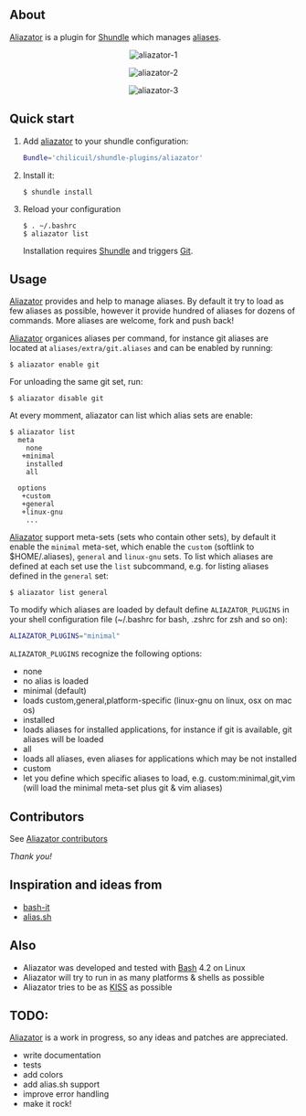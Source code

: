 ## About

[Aliazator](https://github.com/chilicuil/shundle-plugins/tree/master/aliazator) is a plugin for [Shundle](https://github.com/chilicuil/shundle) which manages [aliases](http://en.wikipedia.org/wiki/Alias_%28command%29).

<p align="center">
<img src="http://javier.io/assets/img/aliazator-1.png" alt="aliazator-1"/>
</p>

<p align="center">
<img src="http://javier.io/assets/img/aliazator-2.png" alt="aliazator-2"/>
</p>

<p align="center">
<img src="http://javier.io/assets/img/aliazator-3.png" alt="aliazator-3"/>
</p>

## Quick start

1. Add [aliazator](https://github.com/chilicuil/shundle-plugins/tree/master/aliazator) to your shundle configuration:

   ```sh
   Bundle='chilicuil/shundle-plugins/aliazator'
   ```

2. Install it:

   ```
   $ shundle install
   ```

3. Reload your configuration

   ```
   $ . ~/.bashrc
   $ aliazator list
   ```

   Installation requires [Shundle](https://github.com/chilicuil/shundle) and triggers [Git](http://git-scm.com/).

## Usage

[Aliazator](https://github.com/chilicuil/shundle-plugins/tree/master/aliazator) provides and help to manage aliases. By default it try to load as few aliases as possible, however it provide hundred of aliases for dozens of commands. More aliases are welcome, fork and push back!

[Aliazator](https://github.com/chilicuil/shundle-plugins/tree/master/aliazator) organices aliases per command, for instance git aliases are located at `aliases/extra/git.aliases` and can be enabled by running:

   ```
   $ aliazator enable git
   ```

For unloading the same git set, run:

   ```
   $ aliazator disable git
   ```

At every momment, aliazator can list which alias sets are enable:

   ```
   $ aliazator list
     meta
       none
      +minimal
       installed
       all

     options
      +custom
      +general
      +linux-gnu
       ...
   ```

[Aliazator](https://github.com/chilicuil/shundle-plugins/tree/master/aliazator) support meta-sets (sets who contain other sets), by default it enable the `minimal` meta-set, which enable the `custom` (softlink to $HOME/.aliases), `general` and `linux-gnu` sets. To list which aliases are defined at each set use the `list` subcommand, e.g. for listing aliases defined in the `general` set:

   ```
   $ aliazator list general
   ```

To modify which aliases are loaded by default define `ALIAZATOR_PLUGINS` in your shell configuration file (~/.bashrc for bash, .zshrc for zsh and so on):

   ```sh
   ALIAZATOR_PLUGINS="minimal"
   ```

`ALIAZATOR_PLUGINS` recognize the following options:

- none
 - no alias is loaded
- minimal (default)
 - loads custom,general,platform-specific (linux-gnu on linux, osx on mac os)
- installed 
 - loads aliases for installed applications, for instance if git is available, git aliases will be loaded
- all
 - loads all aliases, even aliases for applications which may be not installed
- custom
 - let you define which specific aliases to load, e.g. custom:minimal,git,vim (will load the minimal meta-set plus git & vim aliases)

## Contributors

See [Aliazator contributors](https://github.com/chilicuil/shundle-plugins/graphs/contributors)

*Thank you!*

## Inspiration and ideas from

* [bash-it](https://github.com/revans/bash-it)
* [alias.sh](http://alias.sh/)

## Also

* Aliazator was developed and tested with [Bash](http://en.wikipedia.org/wiki/Bash_%28Unix_shell%29) 4.2 on Linux
* Aliazator will try to run in as many platforms & shells as possible
* Aliazator tries to be as [KISS](http://en.wikipedia.org/wiki/KISS_principle) as possible

## TODO:
[Aliazator](https://github.com/chilicuil/shundle-plugins/tree/master/aliazator) is a work in progress, so any ideas and patches are appreciated.

* write documentation
* tests
* add colors
* add alias.sh support
* improve error handling
* make it rock!
